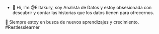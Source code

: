 - 👋 Hi, I’m @Elitakury, soy Analista de Datos y estoy obsesionada con descubrir y contar las historias que los datos tienen para ofrecernos.

🌱 Siempre estoy en busca de nuevos aprendizajes y crecimiento. #Restlesslearner
